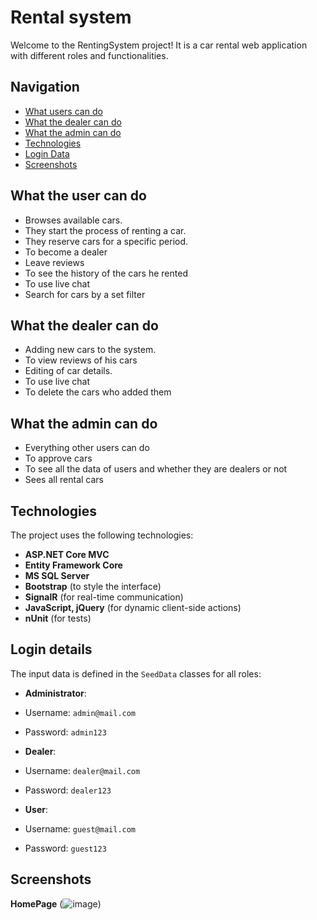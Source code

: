# Rental system

Welcome to the RentingSystem project! It is a car rental web application with different roles and functionalities.

## Navigation

- [What users can do](#what-users-can-do)
- [What the dealer can do](#what-the-dealer-can-do)
- [What the admin can do](#what-the-admin-can-do)
- [Technologies](#technologies)
- [Login Data](#login-data)
- [Screenshots](#screenshots)

## What the user can do

- Browses available cars.
- They start the process of renting a car.
- They reserve cars for a specific period.
- To become a dealer
- Leave reviews
- To see the history of the cars he rented
- To use live chat
- Search for cars by a set filter

## What the dealer can do

- Adding new cars to the system.
- To view reviews of his cars
- Editing of car details.
- To use live chat
- To delete the cars who added them

## What the admin can do

- Everything other users can do
- To approve cars
- To see all the data of users and whether they are dealers or not
- Sees all rental cars

## Technologies

The project uses the following technologies:
- **ASP.NET Core MVC**
- **Entity Framework Core**
- **MS SQL Server**
- **Bootstrap** (to style the interface)
- **SignalR** (for real-time communication)
- **JavaScript, jQuery** (for dynamic client-side actions)
- **nUnit** (for tests)

## Login details

The input data is defined in the `SeedData` classes for all roles:

- **Administrator**:
 - Username: `admin@mail.com`
 - Password: `admin123`

- **Dealer**:
 - Username: `dealer@mail.com`
 - Password: `dealer123`

- **User**:
 - Username: `guest@mail.com`
 - Password: `guest123`
## Screenshots

**HomePage**
(![image](https://github.com/user-attachments/assets/078381f1-dba1-4e08-b8cd-2ab9e4b3a559))
